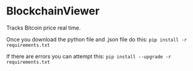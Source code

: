 # BlockchainViewer
Tracks Bitcoin price real time.

Once you download the python file and .json file do this: ```pip install -r requirements.txt```

If there are errors you can attempt this: ```pip install --upgrade -r requirements.txt```

